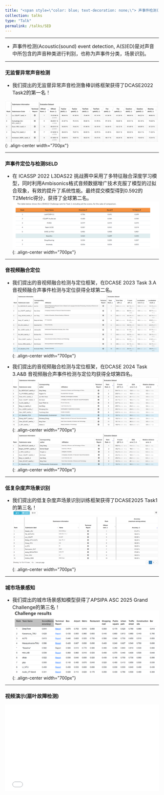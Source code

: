 ```yaml
---
title: "<span style=\"color: blue; text-decoration: none;\"> 声事件检测(声音识别) </span>"  
collection: talks
type: "Talk"
permalink: /talks/SED
---
```


---
- <font size=3> 声事件检测(Acoustic(sound) event detection, A(S)ED)是对声音中所包含的声音种类进行判别，也称为声事件分类，场景识别。</font>  


---
###  无监督异常声音检测
- <font size=3> 我们提出的无监督异常声音检测鲁棒训练框架获得了DCASE2022 Task2的第一名！ </font>  
  
 
![AEC before](/images/dcase2022.png){: .align-center width="700px"}

--- 
### 声事件定位与检测SELD

- <font size=3> 在 ICASSP 2022 L3DAS22 挑战赛中采用了多特征融合深度学习模型，同时利用Ambisonics格式音频数据增广技术克服了模型的过拟合现象，有效的提升了系统性能。最终提交模型得到0.592的T2Metric得分，获得了全球第二名。</font>  
![AEC before](/images/icasspr1.png){: .align-center width="700px"}

---
### 音视频融合定位

- <font size=3> 我们提出的音视频融合检测与定位框架，在DCASE 2023 Task 3.A 音视频融合声事件检测与定位获得全球第二名。</font>  
![AEC before](/images/dcase2023.png){: .align-center width="700px"}

- <font size=3> 我们提出的音视频融合检测与定位框架，在DCASE 2024 Task 3.A&B 音视频融合声事件检测与定位均获得全球第四名。</font>  
![AEC before](/images/2024task3a.png){: .align-center width="700px"}
![AEC before](/images/2024task3b.png){: .align-center width="700px"}

---
### 低复杂度声场景识别
- <font size=3> 我们提出的低复杂度声场景识别训练框架获得了DCASE2025 Task1的第三名！ </font>  
![AEC before](/images/2025task1.png){: .align-center width="700px"}  

---
### 城市场景感知
- <font size=3> 我们提出的城市场景感知模型获得了APSIPA ASC 2025 Grand Challenge的第三名！ </font>  
![AEC before](/images/APSIPA2025city.png){: .align-center width="700px"}  


---
### 视频演示(扇叶故障检测)
   <div style="position: relative; padding-bottom: 56.25%; height: 0; overflow: hidden; max-width: 100%; height: auto;">
    <iframe 
    src="//player.bilibili.com/player.html?isOutside=true&aid=468455790&bvid=BV1L541117yt&cid=584375931&p=1&autoplay=0" 
    style="position: absolute; top: 0; left: 0; width: 100%; height: 100%;" 
    frameborder="0" 
    allowfullscreen="true">
    </iframe>
  </div>
   
   

